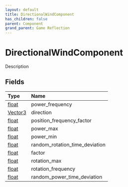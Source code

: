 ```yaml
---
layout: default
title: DirectionalWindComponent
has_children: false
parent: Component
grand_parent: Game Reflection
---
```

# DirectionalWindComponent
Description 

## Fields

| Type | Name |
|:-------------|:--------------|
| [float](/docs/game-reflection/components/float) | power_frequency |
| [Vector3](/docs/game-reflection/classes/vector3) | direction |
| [float](/docs/game-reflection/components/float) | position_frequency_factor |
| [float](/docs/game-reflection/components/float) | power_max |
| [float](/docs/game-reflection/components/float) | power_min |
| [float](/docs/game-reflection/components/float) | random_rotation_time_deviation |
| [float](/docs/game-reflection/components/float) | factor |
| [float](/docs/game-reflection/components/float) | rotation_max |
| [float](/docs/game-reflection/components/float) | rotation_frequency |
| [float](/docs/game-reflection/components/float) | random_power_time_deviation |

